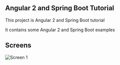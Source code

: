 Angular 2 and Spring Boot Tutorial
---------------------------------------------

This project is Angular 2 and Spring Boot tutorial

It contains some Angular 2 and Spring Boot examples

Screens
---------------------------------------------

![Screen 1](http://github.com/DanielMichalski/angular2-and-spring-boot-tutorial/tree/master/src/main/resources/image1.png "Screen 1")